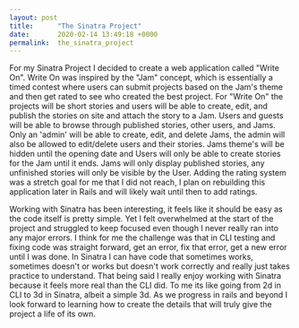 ```yaml
---
layout: post
title:      "The Sinatra Project"
date:       2020-02-14 13:49:18 +0000
permalink:  the_sinatra_project
---
```



For my Sinatra Project I decided to create a web application called "Write On". Write On was inspired by the "Jam" concept, which is essentially a timed contest where users can submit projects based on the Jam's theme and then get rated to see who created the best project. For "Write On" the projects will be short stories and users will be able to create, edit, and publish the stories on site and attach the story to a Jam. Users and guests will be able to browse through published stories, other users, and Jams. Only an 'admin' will be able to create, edit, and delete Jams, the admin will also be allowed to edit/delete users and their stories. Jams theme's will be hidden until the opening date and Users will only be able to create stories for the Jam until it ends. Jams will only display published stories, any unfinished stories will only be visible by the User. Adding the rating system was a stretch goal for me that I did not reach, I plan on rebuilding this application later in Rails and will likely wait until then to add ratings.

Working with Sinatra has been interesting, it feels like it should be easy as the code itself is pretty simple. Yet I felt overwhelmed at the start of the project and struggled to keep focused even though I never really ran into any major errors. I think for me the challenge was that in CLI testing and fixing code was straight forward, get an error, fix that error, get a new error until I was done. In Sinatra I can have code that sometimes works, sometimes doesn't or works but doesn't work correctly and really just takes practice to understand. That being said I really enjoy working with Sinatra because it feels more real than the CLI did. To me its like going from 2d in CLI to 3d in Sinatra, albeit a simple 3d. As we progress in rails and beyond I look forward to learning how to create the details that will truly give the project a life of its own.
